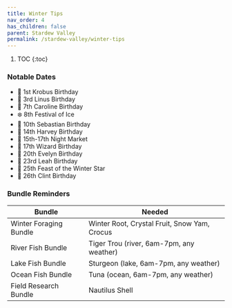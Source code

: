 ```yaml
---
title: Winter Tips
nav_order: 4
has_children: false
parent: Stardew Valley
permalink: /stardew-valley/winter-tips
---
```

1. TOC
{:toc}

### Notable Dates
- 🎉 1st Krobus Birthday
- 🎉 3rd Linus Birthday
- 🎉 7th Caroline Birthday
- ❄️ 8th Festival of Ice
- 🎉 10th Sebastian Birthday
- 🎉 14th Harvey Birthday
- 🏮 15th-17th Night Market
- 🎉 17th Wizard Birthday
- 🎉 20th Evelyn Birthday
- 🎉 23rd Leah Birthday
- 🎄 25th Feast of the Winter Star
- 🎉 26th Clint Birthday

### Bundle Reminders

| Bundle | Needed |
|-|-|
| Winter Foraging Bundle | Winter Root, Crystal Fruit, Snow Yam, Crocus |
| River Fish Bundle | Tiger Trou (river, 6am-7pm, any weather) |
| Lake Fish Bundle | Sturgeon (lake, 6am-7pm, any weather) |
| Ocean Fish Bundle | Tuna (ocean, 6am-7pm, any weather) |
| Field Research Bundle | Nautilus Shell |